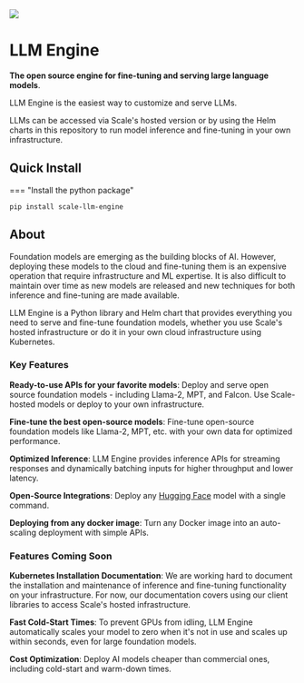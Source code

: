 <img src="https://static.remotasks.com/uploads/602b25a6e0984c00343d3b26/scale-1.png"/>

# LLM Engine

**The open source engine for fine-tuning and serving large language models**.

LLM Engine is the easiest way to customize and serve LLMs.

LLMs can be accessed via Scale's hosted version or by using the Helm charts in this repository to run model inference and fine-tuning in your own infrastructure.

## Quick Install

=== "Install the python package"
```commandline
pip install scale-llm-engine
```

## About

Foundation models are emerging as the building blocks of AI. However, deploying these models to the 
cloud and fine-tuning them is an expensive operation that require infrastructure and ML expertise. 
It is also difficult to maintain over time as new models are released and new techniques for both
inference and fine-tuning are made available.

LLM Engine is a Python library and Helm chart that provides
everything you need to serve and fine-tune foundation models, whether you use
Scale's hosted infrastructure or do it in your own cloud infrastructure using
Kubernetes.

### Key Features

**Ready-to-use APIs for your favorite models**: Deploy and serve
open source foundation models - including Llama-2, MPT, and Falcon.
Use Scale-hosted models or deploy to your own infrastructure.

**Fine-tune the best open-source models**: Fine-tune open-source foundation
models like Llama-2, MPT, etc. with your own data for optimized performance.

**Optimized Inference**: LLM Engine provides inference APIs
for streaming responses and dynamically batching inputs for higher throughput
and lower latency.

**Open-Source Integrations**: Deploy any [Hugging Face](https://huggingface.co/)
model with a single command.

**Deploying from any docker image**: Turn any Docker image into an
auto-scaling deployment with simple APIs.

### Features Coming Soon

**Kubernetes Installation Documentation**: We are working hard to document the installation and 
maintenance of inference and fine-tuning functionality on your infrastructure.
For now, our documentation covers using our client libraries to access Scale's
hosted infrastructure.

**Fast Cold-Start Times**: To prevent GPUs from idling, LLM Engine
automatically scales your model to zero when it's not in use and scales up
within seconds, even for large foundation models.

**Cost Optimization**: Deploy AI models cheaper than commercial ones,
including cold-start and warm-down times.
